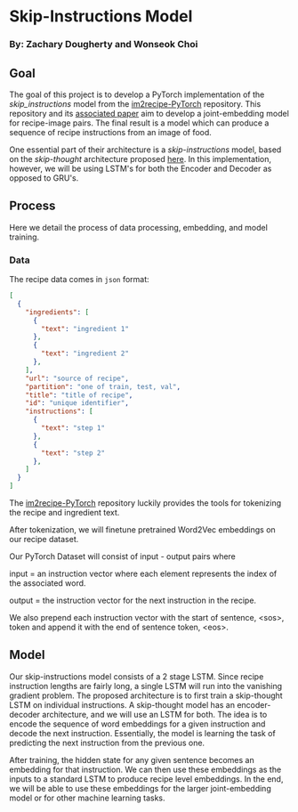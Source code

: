 # Skip-Instructions Model
### By: Zachary Dougherty and Wonseok Choi

## Goal
The goal of this project is to develop a PyTorch implementation of the _skip_instructions_ model from the [im2recipe-PyTorch](https://github.com/torralba-lab/im2recipe-Pytorch) repository. This repository and its [associated paper](http://pic2recipe.csail.mit.edu/) aim to develop a joint-embedding model for recipe-image pairs. The final result is a model which can produce a sequence of recipe instructions from an image of food. 

One essential part of their architecture is a _skip-instructions_ model, based on the _skip-thought_ architecture proposed [here](https://papers.nips.cc/paper/2015/file/f442d33fa06832082290ad8544a8da27-Paper.pdf). In this implementation, however, we will be using LSTM's for both the Encoder and Decoder as opposed to GRU's.

## Process
Here we detail the process of data processing, embedding, and model training.
### Data
The recipe data comes in `json` format:
```json
[
  {
    "ingredients": [
      {
	    "text": "ingredient 1"
	  },
	  {
		"text": "ingredient 2"
  	  },
	],
	"url": "source of recipe",
	"partition": "one of train, test, val",
	"title": "title of recipe",
	"id": "unique identifier",
	"instructions": [
  	  {
		"text": "step 1"
	  },
 	  {
		"text": "step 2"
	  },
	]
  }
]
```
The [im2recipe-PyTorch](https://github.com/torralba-lab/im2recipe-Pytorch) repository luckily provides the tools for tokenizing the recipe and ingredient text.

After tokenization, we will finetune pretrained Word2Vec embeddings on our recipe dataset.

Our PyTorch Dataset will consist of input - output pairs where

input = an instruction vector where each element represents the index of the associated word.

output = the instruction vector for the next instruction in the recipe.

We also prepend each instruction vector with the start of sentence, \<sos>, token and append it with the end of sentence token, \<eos>.

## Model
Our skip-instructions model consists of a 2 stage LSTM. Since recipe instruction lengths are fairly long, a single LSTM will run into the vanishing gradient problem. The proposed architecture is to first train a skip-thought LSTM on individual instructions. A skip-thought model has an encoder-decoder architecture, and we will use an LSTM for both. The idea is to encode the sequence of word embeddings for a given instruction and decode the next instruction. Essentially, the model is learning the task of predicting the next instruction from the previous one.

After training, the hidden state for any given sentence becomes an embedding for that instruction. We can then use these embeddings as the inputs to a standard LSTM to produce recipe level embeddings. In the end, we will be able to use these embeddings for the larger joint-embedding model or for other machine learning tasks.